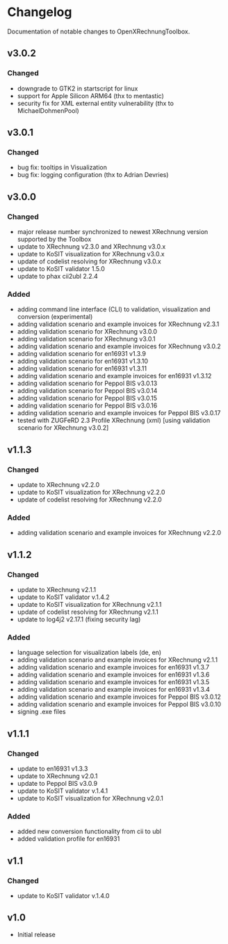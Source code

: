 # Changelog

Documentation of notable changes to OpenXRechnungToolbox.

## v3.0.2

### Changed

* downgrade to GTK2 in startscript for linux
* support for Apple Silicon ARM64 (thx to mentastic)
* security fix for XML external entity vulnerability (thx to MichaelDohmenPool) 


## v3.0.1

### Changed

* bug fix: tooltips in Visualization
* bug fix: logging configuration (thx to Adrian Devries)


## v3.0.0

### Changed

* major release number synchronized to newest XRechnung version supported by the Toolbox
* update to XRechnung v2.3.0 and XRechnung v3.0.x
* update to KoSIT visualization for XRechnung v3.0.x
* update of codelist resolving for XRechnung v3.0.x
* update to KoSIT validator 1.5.0
* update to phax cii2ubl 2.2.4

### Added

* adding command line interface (CLI) to validation, visualization and conversion (experimental)
* adding validation scenario and example invoices for XRechnung v2.3.1
* adding validation scenario for XRechnung v3.0.0
* adding validation scenario for XRechnung v3.0.1
* adding validation scenario and example invoices for XRechnung v3.0.2
* adding validation scenario for en16931 v1.3.9
* adding validation scenario for en16931 v1.3.10
* adding validation scenario for en16931 v1.3.11
* adding validation scenario and example invoices for en16931 v1.3.12
* adding validation scenario for Peppol BIS v3.0.13
* adding validation scenario for Peppol BIS v3.0.14
* adding validation scenario for Peppol BIS v3.0.15
* adding validation scenario for Peppol BIS v3.0.16
* adding validation scenario and example invoices for Peppol BIS v3.0.17
* tested with ZUGFeRD 2.3 Profile XRechnung (xml) [using validation scenario for XRechnung v3.0.2]

## v1.1.3

### Changed

* update to XRechnung v2.2.0
* update to KoSIT visualization for XRechnung v2.2.0
* update of codelist resolving for XRechnung v2.2.0

### Added

* adding validation scenario and example invoices for XRechnung v2.2.0


## v1.1.2

### Changed

* update to XRechnung v2.1.1
* update to KoSIT validator v.1.4.2
* update to KoSIT visualization for XRechnung v2.1.1
* update of codelist resolving for XRechnung v2.1.1
* update to log4j2 v2.17.1 (fixing security lag)

### Added

* language selection for visualization labels (de, en)
* adding validation scenario and example invoices for XRechnung v2.1.1
* adding validation scenario and example invoices for en16931 v1.3.7
* adding validation scenario and example invoices for en16931 v1.3.6
* adding validation scenario and example invoices for en16931 v1.3.5
* adding validation scenario and example invoices for en16931 v1.3.4
* adding validation scenario and example invoices for Peppol BIS v3.0.12
* adding validation scenario and example invoices for  Peppol BIS v3.0.10
* signing .exe files


## v1.1.1

### Changed

* update to en16931 v1.3.3
* update to XRechnung v2.0.1
* update to Peppol BIS v3.0.9
* update to KoSIT validator v.1.4.1
* update to KoSIT visualization for XRechnung v2.0.1

### Added

* added new conversion functionality from cii to ubl
* added validation profile for en16931


## v1.1

### Changed

* update to KoSIT validator v.1.4.0


## v1.0

* Initial release